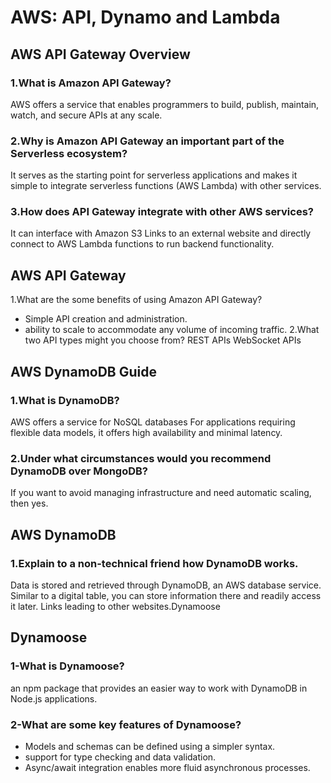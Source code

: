 # AWS: API, Dynamo and Lambda
## AWS API Gateway Overview
### 1.What is Amazon API Gateway?
AWS offers a service that enables programmers to build, publish, maintain, watch, and secure APIs at any scale.

### 2.Why is Amazon API Gateway an important part of the Serverless ecosystem?
It serves as the starting point for serverless applications and makes it simple to integrate serverless functions (AWS Lambda) with other services.

### 3.How does API Gateway integrate with other AWS services?
It can interface with Amazon S3 Links to an external website and directly connect to AWS Lambda functions to run backend functionality.

## AWS API Gateway
1.What are the some benefits of using Amazon API Gateway?
- Simple API creation and administration.
- ability to scale to accommodate any volume of incoming traffic.
2.What two API types might you choose from?
REST APIs
WebSocket APIs

## AWS DynamoDB Guide
### 1.What is DynamoDB?
AWS offers a service for NoSQL databases
For applications requiring flexible data models, it offers high availability and minimal latency.

### 2.Under what circumstances would you recommend DynamoDB over MongoDB?
If you want to avoid managing infrastructure and need automatic scaling, then yes. 

## AWS DynamoDB
### 1.Explain to a non-technical friend how DynamoDB works.

Data is stored and retrieved through DynamoDB, an AWS database service. Similar to a digital table, you can store information there and readily access it later.
Links leading to other websites.Dynamoose
## Dynamoose
### 1-What is Dynamoose?
an npm package that provides an easier way to work with DynamoDB in Node.js applications.
### 2-What are some key features of Dynamoose?
- Models and schemas can be defined using a simpler syntax.
- support for type checking and data validation.
- Async/await integration enables more fluid asynchronous processes.
